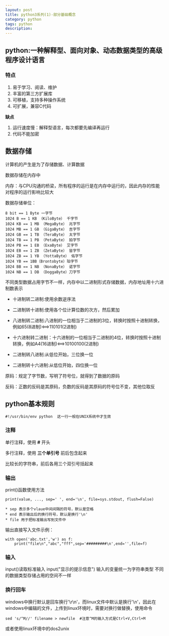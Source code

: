 ```yaml
---
layout: post
title: python3系列(1)-部分基础概念
category: python
tags: python
description: 
---
```


## python:一种解释型、面向对象、动态数据类型的高级程序设计语言

### 特点

1. 易于学习、阅读、维护
2. 丰富的第三方扩展库
3. 可移植，支持多种操作系统
4. 可扩展，兼容C代码

**缺点**

1. 运行速度慢：解释型语言，每次都要先编译再运行
2. 代码不能加密

## 数据存储

计算机的产生是为了存储数据、计算数据

数据存储在内存中

内存：与CPU沟通的桥梁，所有程序的运行是在内存中运行的，因此内存的性能对程序的运行影响比较大

数据存储单位：

```
8 bit == 1 Byte 一字节
1024 B == 1 KB （KiloByte） 千字节
1024 KB == 1 MB （MegaByte） 兆字节
1024 MB == 1 GB （GigaByte） 吉字节
1024 GB == 1 TB （TeraByte） 太字节
1024 TB == 1 PB （PetaByte） 拍字节
1024 PB == 1 EB （ExaByte） 艾字节
1024 EB == 1 ZB （ZetaByte） 皆字节
1024 ZB == 1 YB （YottaByte） 佑字节
1024 YB == 1BB（Brontobyte）珀字节
1024 BB == 1 NB （NonaByte） 诺字节
1024 NB == 1 DB （DoggaByte）刀字节
```

不同类型数据占用字节不一样，内存中以二进制形式存储数据，内存地址用十六进制数表示

* 十进制转二进制:使用余数逆序法

* 二进制转十进制:使用各个位计算位数的次方，然后累加

* 八进制转二进制:八进制的一位相当于二进制的3位，转换时按照十进制转换，例如65(8进制)<==>110101(2进制)

* 十六进制转二进制：十六进制的一位相当于二进制的4位，转换时按照十进制转换，例如A4(16进制)<==>10100100(2进制)

* 二进制转八进制:从低位开始，三位换一位

* 二进制转十六进制:从低位开始，四位换一位

原码：规定了字节数，写明了符号位，就得到了数据的原码

反码：正数的反码是其原码，负数的反码是其原码的符号位不变，其他位取反

## python基本规则

```
#!/usr/bin/env python  这一行一般在UNIX系统中才生效
```

### 注释

单行注释，使用 **#** 开头

多行注释，使用 **三个单引号** 前后包含起来

比较长的字符串，前后各用三个双引号括起来

### 输出
print()函数使用方法

```
print(value, ..., sep=' ', end='\n', file=sys.stdout, flush=False)

* sep 表示多个vlaue中间间隔的符号，默认是空格
* end 表示输出后的换行符号，默认是换行'\n'
* file 用于把标准输出写到文件中
```

输出直接写入文件示例：

```
with open('abc.txt','w') as f:
    print("file\n","abc","fff",sep='#########\n',end='',file=f)
```

### 输入

input()读取标准输入
input("显示的提示信息")
输入的变量统一为字符串类型
不同的数据类型存储占用的空间不一样

### 换行回车

windows中换行默认是回车换行'\r\n'，而linux文件中默认是换行'\n'，因此在windows中编辑的文件，上传到linux环境时，需要对换行做替换，使用命令

```
sed 's/^M//' filename > newfile  #注意^M的输入方式是Ctrl+V,Ctrl+M
```

或者使用linux环境中的dos2unix



